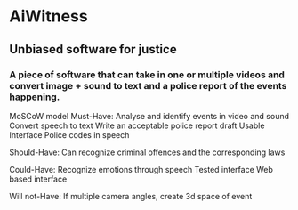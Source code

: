 # AiWitness
## Unbiased software for justice

### A piece of software that can take in one or multiple videos and convert image + sound to text and a police report of the events happening.

MoSCoW model
Must-Have:
Analyse and identify events in video and sound
Convert speech to text
Write an acceptable police report draft 
Usable Interface
Police codes in speech

Should-Have:
Can recognize criminal offences and the corresponding laws

Could-Have:
Recognize emotions through speech
Tested interface
Web based interface

Will not-Have:
If multiple camera angles, create 3d space of event
